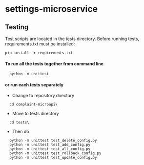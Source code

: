 # settings-microservice

## Testing
Test scripts are located in the tests directory. Before running tests, requirements.txt must be installed:

```
pip install -r requirements.txt
```
#### To run all the tests together from command line
```
  python -m unittest
```
#### or run each tests separately 
+ Change to repository directory
```
  cd complaint-microapi\
```
+ Move to tests directory
```
  cd tests\
```
+ Then do
```
  python -m unittest test_delete_config.py
  python -m unittest test_add_config.py
  python -m unittest test_all_config.py
  python -m unittest test_rollback_config.py
  python -m unittest test_update_config.py
```

